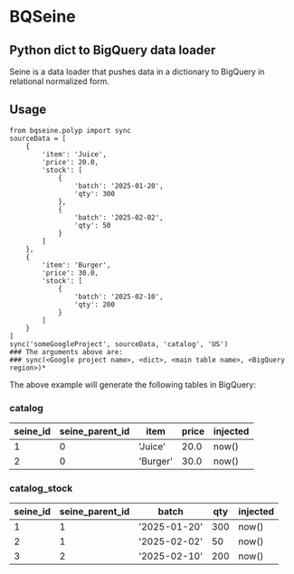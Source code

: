 # BQSeine
## Python dict to BigQuery data loader
Seine is a data loader that pushes data in a dictionary to BigQuery in relational normalized form.

## Usage
```
from bqseine.polyp import sync
sourceData = [
	{
		'item': 'Juice',
		'price': 20.0,
		'stock': [
			{
				'batch': '2025-01-20',
				'qty': 300
			},
			{
				'batch': '2025-02-02',
				'qty': 50
			}
		]
	},
	{
		'item': 'Burger',
		'price': 30.0,
		'stock': [
			{
				'batch': '2025-02-10',
				'qty': 200
			}
		]
	}
]
sync('someGoogleProject', sourceData, 'catalog', 'US')
### The arguments above are:
### sync(<Google project name>, <dict>, <main table name>, <BigQuery region>)*
```

The above example will generate the following tables in BigQuery:
### catalog
| seine_id | seine_parent_id | item | price | injected |
| --- | --- | --- | --- | --- |
| 1 | 0 | 'Juice' | 20.0 | now() |
| 2 | 0 | 'Burger' | 30.0 | now() |

### catalog_stock
| seine_id | seine_parent_id | batch | qty | injected |
| --- | --- | --- | --- | --- |
| 1 | 1 | '2025-01-20' | 300 | now() |
| 2 | 1 | '2025-02-02' | 50 | now() |
| 3 | 2 | '2025-02-10' | 200 | now() |
